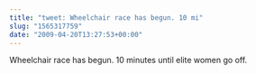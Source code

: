 ```yaml
---
title: "tweet: Wheelchair race has begun. 10 mi"
slug: "1565317759"
date: "2009-04-20T13:27:53+00:00"
---
```

Wheelchair race has begun. 10 minutes until elite women go off.